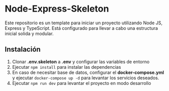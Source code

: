 # Node-Express-Skeleton

Este repositorio es un template para iniciar un proyecto utilizando Node JS, Express y TypeScript. Está configurado para llevar a cabo una estructura inicial solida y modular.

## Instalación

1. Clonar __.env.skeleton__ a __.env__ y configurar las variables de entorno
2. Ejecutar `npm install` para instalar las dependencias
3. En caso de necesitar base de datos, configurar el __docker-compose.yml__ y ejecutar `docker-compose up -d` para levantar los servicios deseados.
4. Ejecutar `npm run dev` para levantar el proyecto en modo desarrollo

